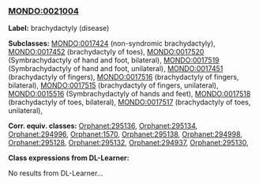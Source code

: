 
### [MONDO:0021004](http://purl.obolibrary.org/obo/MONDO_0021004)
**Label:** brachydactyly (disease)

**Subclasses:** [MONDO:0017424](http://purl.obolibrary.org/obo/MONDO_0017424) (non-syndromic brachydactyly), [MONDO:0017452](http://purl.obolibrary.org/obo/MONDO_0017452) (brachydactyly of toes), [MONDO:0017520](http://purl.obolibrary.org/obo/MONDO_0017520) (Symbrachydactyly of hand and foot, bilateral), [MONDO:0017519](http://purl.obolibrary.org/obo/MONDO_0017519) (Symbrachydactyly of hand and foot, unilateral), [MONDO:0017451](http://purl.obolibrary.org/obo/MONDO_0017451) (brachydactyly of fingers), [MONDO:0017516](http://purl.obolibrary.org/obo/MONDO_0017516) (brachydactyly of fingers, bilateral), [MONDO:0017515](http://purl.obolibrary.org/obo/MONDO_0017515) (brachydactyly of fingers, unilateral), [MONDO:0015516](http://purl.obolibrary.org/obo/MONDO_0015516) (Symbrachydactyly of hands and feet), [MONDO:0017518](http://purl.obolibrary.org/obo/MONDO_0017518) (brachydactyly of toes, bilateral), [MONDO:0017517](http://purl.obolibrary.org/obo/MONDO_0017517) (brachydactyly of toes, unilateral), 

**Corr. equiv. classes:** [Orphanet:295136](http://www.orpha.net/ORDO/Orphanet_295136), [Orphanet:295134](http://www.orpha.net/ORDO/Orphanet_295134), [Orphanet:294996](http://www.orpha.net/ORDO/Orphanet_294996), [Orphanet:1570](http://www.orpha.net/ORDO/Orphanet_1570), [Orphanet:295138](http://www.orpha.net/ORDO/Orphanet_295138), [Orphanet:294998](http://www.orpha.net/ORDO/Orphanet_294998), [Orphanet:295128](http://www.orpha.net/ORDO/Orphanet_295128), [Orphanet:295132](http://www.orpha.net/ORDO/Orphanet_295132), [Orphanet:294937](http://www.orpha.net/ORDO/Orphanet_294937), [Orphanet:295130](http://www.orpha.net/ORDO/Orphanet_295130), 

**Class expressions from DL-Learner:**

No results from DL-Learner...




